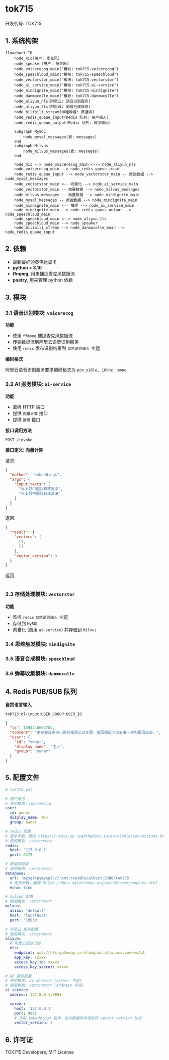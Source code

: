 # tok715

开发代号: TOK715

## 1. 系统构架

```mermaid
flowchart TB
    node_mic(用户: 麦克风)
    node_speaker(用户: 扬声器)
    node_voicerecog_main("模块: tok715-voicerecog")
    node_speechloud_main("模块: tok715-speechloud")
    node_vectorstor_main("模块: tok715-vectorstor")
    node_ai_service_main("模块: tok715-ai-service")
    node_mindignite_main("模块: tok715-mindignite")
    node_danmucolle_main("模块: tok715-danmucolle")
    node_aliyun_nls(阿里云: 语音识别服务)
    node_aliyun_tts(阿里云: 语音合成服务)
    node_bilibili_stream(哔哩哔哩: 直播间)
    node_redis_queue_input(Redis 队列: 用户输入)
    node_redis_queue_output(Redis 队列: 模型输出)

    subgraph MySQL
        node_mysql_messages(表: messages)
    end
    subgraph Milvus
        node_milvus_messages(表: messages)
    end

    node_mic --> node_voicerecog_main <--> node_aliyun_nls
    node_voicerecog_main --> node_redis_queue_input
    node_redis_queue_input --> node_vectorstor_main -- 原始数据 --> node_mysql_messages
    node_vectorstor_main <-- 向量化 --> node_ai_service_main
    node_vectorstor_main -- 向量数据 --> node_milvus_messages
    node_milvus_messages -- 向量数据 --> node_mindignite_main
    node_mysql_messages -- 原始数据 --> node_mindignite_main
    node_mindignite_main <-- 推理 --> node_ai_service_main
    node_mindignite_main --> node_redis_queue_output --> node_speechloud_main
    node_speechloud_main <--> node_aliyun_tts
    node_speechloud_main --> node_speaker
    node_bilibili_stream --> node_danmucolle_main --> node_redis_queue_input
```

## 2. 依赖

* 最新最好的英伟达显卡
* **python > 3.10**
* **ffmpeg**, 用来捕捉麦克风数据流
* **poetry**, 用来管理 python 依赖

## 3. 模块

### 3.1 语音识别模块: `voicerecog`

**功能**

* 使用 `ffmpeg` 捕捉麦克风数据流
* 传输数据流到阿里云语音识别服务
* 使用 `redis` 发布识别结果到 `自然语言输入` 主题

**编码格式**

阿里云语音识别服务要求编码格式为 `pcm_s16le, 16khz, mono`

### 3.2 AI 服务模块: `ai-service`

**功能**

* 监听 HTTP 端口
* 提供 `向量计算` 接口
* 提供 `推理` 接口

**接口调用方法**

```
POST /invoke
```

**接口定义: 向量计算**

请求:

```json
{
  "method": "embeddings",
  "args": {
    "input_texts": [
      "早上好中国我有草履虫",
      "早上好中国我有冰淇淋"
    ]
  }
}
```

返回:

```json
{
  "result": {
    "vectors": [
      [],
      []
    ],
    "vector_version": 3
  }
}
```

返回:

```json
```

### 3.3 存储处理模块: `vectorstor`

**功能**

* 监听 `redis` `自然语言输入` 主题
* 存储到 `MySQL`
* 向量化 (调用 `ai-service`) 并存储到 `Milvus`

### 3.4 思维触发模块: `mindignite`

### 3.5 语音合成模块: `speechloud`

### 3.6 弹幕收集模块: `danmucolle`

## 4. Redis PUB/SUB 队列

**自然语言输入**

`tok715:nl-input:USER_GROUP:USER_ID`

```json
{
  "ts": 1698240603702,
  "content": "坐在驶进乡间小路的摇晃公交车里，他回想起了过去唯一次和祖母交谈。",
  "user": {
    "id": "owner",
    "display_name": "主人",
    "group": "owner"
  }
}
```

## 5. 配置文件

```yaml
# tok715.yml

# 用户身份
# 使用模块：voicerecog
user:
  id: owner
  display_name: 主人
  group: owner

# redis 配置
# 更多参数，翻阅 https://redis-py.readthedocs.io/en/stable/connections.html
# 使用模块: voicerecog
redis:
  host: '127.0.0.1'
  port: 6379

# 数据库配置
# 使用模块: vectorstor
database:
  url: 'mysql+pymysql://root:root@localhost:3306/tok715'
  # 更多参数，翻阅 https://docs.sqlalchemy.org/en/20/core/engines.html
  echo: true

# milvus 配置
# 使用模块: vectorstor
milvus:
  alias: "default"
  host: 'localhost'
  port: '19530'

# 阿里云 服务配置
# 使用模块: voicerecog
aliyun:
  # 阿里云语音识别
  nls:
    endpoint: wss://nls-gateway.cn-shanghai.aliyuncs.com/ws/v1
    app_key: xxxxx
    access_key_id: xxxxx
    access_key_secret: xxxxx

# AI 服务配置
# 使用模块: ai-service (server 字段)
# 使用模块: vectorstor (address 字段)
ai_service:
  address: 127.0.0.1:9891

  server:
    host: '127.0.0.1'
    port: 9891
    # 当前 embeddings 版本，会与数据库中保存的 vector_version 比对
    vector_version: 3
```

## 6. 许可证

TOK715 Developers, MIT License

